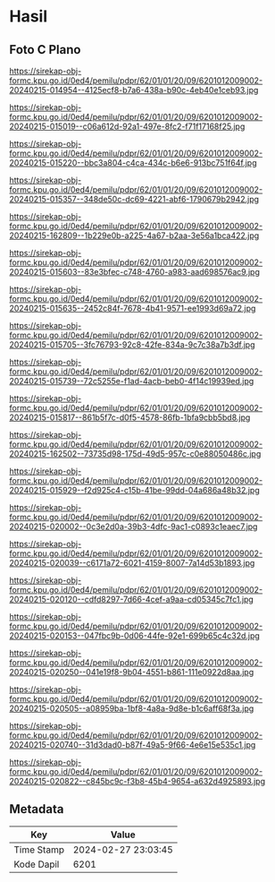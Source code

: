 # Hasil

## Foto C Plano

https://sirekap-obj-formc.kpu.go.id/0ed4/pemilu/pdpr/62/01/01/20/09/6201012009002-20240215-014954--4125ecf8-b7a6-438a-b90c-4eb40e1ceb93.jpg

https://sirekap-obj-formc.kpu.go.id/0ed4/pemilu/pdpr/62/01/01/20/09/6201012009002-20240215-015019--c06a612d-92a1-497e-8fc2-f71f17168f25.jpg

https://sirekap-obj-formc.kpu.go.id/0ed4/pemilu/pdpr/62/01/01/20/09/6201012009002-20240215-015220--bbc3a804-c4ca-434c-b6e6-913bc751f64f.jpg

https://sirekap-obj-formc.kpu.go.id/0ed4/pemilu/pdpr/62/01/01/20/09/6201012009002-20240215-015357--348de50c-dc69-4221-abf6-1790679b2942.jpg

https://sirekap-obj-formc.kpu.go.id/0ed4/pemilu/pdpr/62/01/01/20/09/6201012009002-20240215-162809--1b229e0b-a225-4a67-b2aa-3e56a1bca422.jpg

https://sirekap-obj-formc.kpu.go.id/0ed4/pemilu/pdpr/62/01/01/20/09/6201012009002-20240215-015603--83e3bfec-c748-4760-a983-aad698576ac9.jpg

https://sirekap-obj-formc.kpu.go.id/0ed4/pemilu/pdpr/62/01/01/20/09/6201012009002-20240215-015635--2452c84f-7678-4b41-9571-ee1993d69a72.jpg

https://sirekap-obj-formc.kpu.go.id/0ed4/pemilu/pdpr/62/01/01/20/09/6201012009002-20240215-015705--3fc76793-92c8-42fe-834a-9c7c38a7b3df.jpg

https://sirekap-obj-formc.kpu.go.id/0ed4/pemilu/pdpr/62/01/01/20/09/6201012009002-20240215-015739--72c5255e-f1ad-4acb-beb0-4f14c19939ed.jpg

https://sirekap-obj-formc.kpu.go.id/0ed4/pemilu/pdpr/62/01/01/20/09/6201012009002-20240215-015817--861b5f7c-d0f5-4578-86fb-1bfa9cbb5bd8.jpg

https://sirekap-obj-formc.kpu.go.id/0ed4/pemilu/pdpr/62/01/01/20/09/6201012009002-20240215-162502--73735d98-175d-49d5-957c-c0e88050486c.jpg

https://sirekap-obj-formc.kpu.go.id/0ed4/pemilu/pdpr/62/01/01/20/09/6201012009002-20240215-015929--f2d925c4-c15b-41be-99dd-04a686a48b32.jpg

https://sirekap-obj-formc.kpu.go.id/0ed4/pemilu/pdpr/62/01/01/20/09/6201012009002-20240215-020002--0c3e2d0a-39b3-4dfc-9ac1-c0893c1eaec7.jpg

https://sirekap-obj-formc.kpu.go.id/0ed4/pemilu/pdpr/62/01/01/20/09/6201012009002-20240215-020039--c6171a72-6021-4159-8007-7a14d53b1893.jpg

https://sirekap-obj-formc.kpu.go.id/0ed4/pemilu/pdpr/62/01/01/20/09/6201012009002-20240215-020120--cdfd8297-7d66-4cef-a9aa-cd05345c7fc1.jpg

https://sirekap-obj-formc.kpu.go.id/0ed4/pemilu/pdpr/62/01/01/20/09/6201012009002-20240215-020153--047fbc9b-0d06-44fe-92e1-699b65c4c32d.jpg

https://sirekap-obj-formc.kpu.go.id/0ed4/pemilu/pdpr/62/01/01/20/09/6201012009002-20240215-020250--041e19f8-9b04-4551-b861-111e0922d8aa.jpg

https://sirekap-obj-formc.kpu.go.id/0ed4/pemilu/pdpr/62/01/01/20/09/6201012009002-20240215-020505--a08959ba-1bf8-4a8a-9d8e-b1c6aff68f3a.jpg

https://sirekap-obj-formc.kpu.go.id/0ed4/pemilu/pdpr/62/01/01/20/09/6201012009002-20240215-020740--31d3dad0-b87f-49a5-9f66-4e6e15e535c1.jpg

https://sirekap-obj-formc.kpu.go.id/0ed4/pemilu/pdpr/62/01/01/20/09/6201012009002-20240215-020822--c845bc9c-f3b8-45b4-9654-a632d4925893.jpg


## Metadata

| Key        | Value               |
| ---------- | ------------------- |
| Time Stamp | 2024-02-27 23:03:45 |
| Kode Dapil | 6201                |



